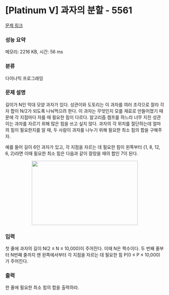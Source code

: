 # [Platinum V] 과자의 분할 - 5561 

[문제 링크](https://www.acmicpc.net/problem/5561) 

### 성능 요약

메모리: 2216 KB, 시간: 56 ms

### 분류

다이나믹 프로그래밍

### 문제 설명

<p>길이가 N인 막대 모양 과자가 있다. 성관이와 도토리는 이 과자를 여러 조각으로 잘라 각자 합이 N/2가 되도록 나눠먹으려 한다. 이 과자는 무엇인지 모를 재료로 만들어졌기 때문에 각 지점마다 자를 때 필요한 힘이 다르다. 알고리즘 캠프를 하느라 너무 지친 성관이는 과자를 자르기 위해 많은 힘을 쓰고 싶지 않다. 과자의 각 위치를 절단하는데 얼마의 힘이 필요한지를 알 때, 두 사람이 과자를 나누기 위해 필요한 최소 힘의 합을 구해주자.</p>

<p> 예를 들어 길이 6인 과자가 있고, 각 지점을 자르는 데 필요한 힘이 왼쪽부터 {1, 8, 12, 6, 2}라면 이때 필요한 최소 힘은 다음과 같이 잘랐을 때의 합인 7이 된다.</p>

<p style="text-align: center;"><img alt="" src="" style="height:203px; width:336px"></p>

### 입력 

 <p>첫 줄에 과자의 길이 N(2 ≤ N ≤ 10,000)이 주어진다. 이때 N은 짝수이다. 두 번째 줄부터 N번째 줄까지 맨 왼쪽에서부터 각 지점을 자르는 데 필요한 힘 P(0 ≤ P ≤ 10,000)가 주어진다.</p>

### 출력 

 <p>한 줄에 필요한 최소 힘의 합을 출력하라.</p>

